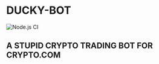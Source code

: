 # DUCKY-BOT

![Node.js CI](https://github.com/StanleyCuenat/ducky-bot/workflows/Node.js%20CI/badge.svg)

## A STUPID CRYPTO TRADING BOT FOR CRYPTO.COM
